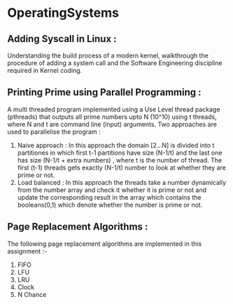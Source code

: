 # OperatingSystems

## Adding Syscall in Linux :
Understanding the build process of a modern kernel, walkthrough the procedure of adding a system call and the Software Engineering discipline required in Kernel coding.

## Printing Prime using Parallel Programming :
A multi threaded program implemented using a Use Level thread package (pthreads) that outputs all prime numbers upto N (10^10) using t threads, where N and t are command line (input) arguments. 
Two approaches are used to parallelise the program  :
1) Naive approach :
   In this approach the domain [2...N] is divided into t partitiones in which first t-1 partitions have size (N-1/t) and the last one has size (N-1/t + extra numbers) , where t is the number of thread. The first (t-1) threads gets exactly (N-1/t) number to look at whether they are prime or not.
2) Load balanced :
   In this approach the threads take a number dynamically from the number array and check it whether it is prime or not and update the corresponding result in the array which contains the booleans(0,1) which denote whether the number is prime or not.

## Page Replacement Algorithms :
The following page replacement algorithms are implemented in this assignment :-
1) FIFO
2) LFU
3) LRU 
4) Clock
5) N Chance
